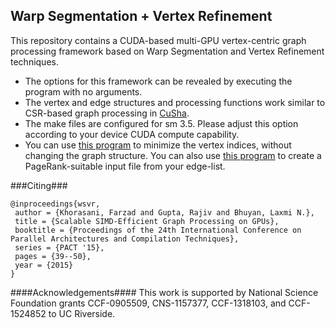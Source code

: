 ## Warp Segmentation + Vertex Refinement
This repository contains a CUDA-based multi-GPU vertex-centric graph processing framework based on Warp Segmentation and Vertex Refinement techniques.
- The options for this framework can be revealed by executing the program with no arguments.
- The vertex and edge structures and processing functions work similar to CSR-based graph processing in [CuSha](http://farkhor.github.io/CuSha/).
- The make files are configured for sm 3.5. Please adjust this option according to your device CUDA compute capability.
- You can use [this program](https://gist.github.com/farkhor/3852cbd7d29be77ae2ae) to minimize the vertex indices, without changing the graph structure. You can also use [this program](https://gist.github.com/farkhor/34aaccb593022fc9fe87) to create a PageRank-suitable input file from your edge-list.

###Citing###
```shell
@inproceedings{wsvr,
 author = {Khorasani, Farzad and Gupta, Rajiv and Bhuyan, Laxmi N.},
 title = {Scalable SIMD-Efficient Graph Processing on GPUs},
 booktitle = {Proceedings of the 24th International Conference on Parallel Architectures and Compilation Techniques},
 series = {PACT '15},
 pages = {39--50},
 year = {2015}
}
```


####Acknowledgements####
This work is supported by National Science Foundation grants CCF-0905509, CNS-1157377, CCF-1318103, and CCF-1524852 to UC Riverside.
